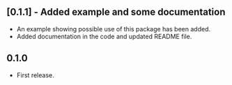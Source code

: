 ## [0.1.1] - Added example and some documentation
* An example showing possible use of this package has been added.
* Added documentation in the code and updated README file.

## 0.1.0

* First release.
